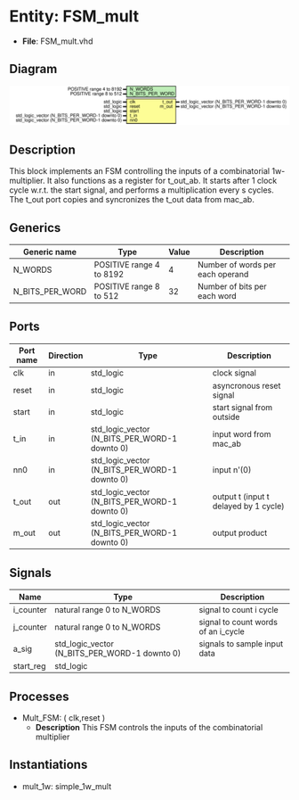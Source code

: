 # Entity: FSM_mult 

- **File**: FSM_mult.vhd
## Diagram

![Diagram](FSM_mult.svg "Diagram")
## Description

 This block implements an FSM controlling the inputs of a combinatorial 1w-multiplier. It also functions as a register for t_out_ab. 
 It starts after 1 clock cycle w.r.t. the start signal, and performs a multiplication every s cycles. The t_out port copies and syncronizes 
 the t_out data from mac_ab.
## Generics

| Generic name    | Type                     | Value | Description                      |
| --------------- | ------------------------ | ----- | -------------------------------- |
| N_WORDS         | POSITIVE range 4 to 8192 | 4     | Number of words per each operand |
| N_BITS_PER_WORD | POSITIVE range 8 to 512  | 32    | Number of bits per each word     |
## Ports

| Port name | Direction | Type                                          | Description                           |
| --------- | --------- | --------------------------------------------- | ------------------------------------- |
| clk       | in        | std_logic                                     | clock signal                          |
| reset     | in        | std_logic                                     | asyncronous reset signal              |
| start     | in        | std_logic                                     | start signal from outside             |
| t_in      | in        | std_logic_vector (N_BITS_PER_WORD-1 downto 0) | input word from mac_ab                |
| nn0       | in        | std_logic_vector (N_BITS_PER_WORD-1 downto 0) | input n'(0)                           |
| t_out     | out       | std_logic_vector (N_BITS_PER_WORD-1 downto 0) | output t (input t delayed by 1 cycle) |
| m_out     | out       | std_logic_vector (N_BITS_PER_WORD-1 downto 0) | output product                        |
## Signals

| Name      | Type                                          | Description                         |
| --------- | --------------------------------------------- | ----------------------------------- |
| i_counter | natural range 0 to N_WORDS                    | signal to count i cycle             |
| j_counter | natural range 0 to N_WORDS                    | signal to count words of an i_cycle |
| a_sig     | std_logic_vector (N_BITS_PER_WORD-1 downto 0) | signals to sample input data        |
| start_reg | std_logic                                     |                                     |
## Processes
- Mult_FSM: ( clk,reset )
  - **Description**
  This FSM controls the inputs of the combinatorial multiplier 
## Instantiations

- mult_1w: simple_1w_mult
